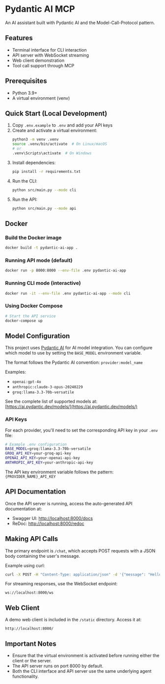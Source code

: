 # Pydantic AI MCP

An AI assistant built with Pydantic AI and the Model-Call-Protocol pattern.

## Features

- Terminal interface for CLI interaction
- API server with WebSocket streaming
- Web client demonstration
- Tool call support through MCP

## Prerequisites

- Python 3.9+
- A virtual environment (venv)

## Quick Start (Local Development)

1. Copy `.env.example` to `.env` and add your API keys
2. Create and activate a virtual environment:
   ```bash
   python3 -m venv .venv
   source .venv/bin/activate  # On Linux/macOS
   # or
   .venv\Scripts\activate  # On Windows
   ```
3. Install dependencies:
   ```bash
   pip install -r requirements.txt
   ```
4. Run the CLI:
   ```bash
   python src/main.py --mode cli
   ```
5. Run the API:
   ```bash
   python src/main.py --mode api
   ```

## Docker

### Build the Docker image
```bash
docker build -t pydantic-ai-app .
```

### Running API mode (default)
```bash
docker run -p 8000:8000 --env-file .env pydantic-ai-app
```

### Running CLI mode (interactive)
```bash
docker run -it --env-file .env pydantic-ai-app --mode cli
```

### Using Docker Compose
```bash
# Start the API service
docker-compose up
```

## Model Configuration

This project uses [Pydantic AI](https://ai.pydantic.dev/) for AI model integration. You can configure which model to use by setting the `BASE_MODEL` environment variable.

The format follows the Pydantic AI convention: `provider:model_name`

Examples:
- `openai:gpt-4o`
- `anthropic:claude-3-opus-20240229`
- `groq:llama-3.3-70b-versatile`

See the complete list of supported models at: [https://ai.pydantic.dev/models/](https://ai.pydantic.dev/models/)

### API Keys

For each provider, you'll need to set the corresponding API key in your `.env` file:

```bash
# Example .env configuration
BASE_MODEL=groq:llama-3.3-70b-versatile
GROQ_API_KEY=your-groq-api-key
OPENAI_API_KEY=your-openai-api-key
ANTHROPIC_API_KEY=your-anthropic-api-key
```

The API key environment variable follows the pattern: `{PROVIDER_NAME}_API_KEY`

## API Documentation

Once the API server is running, access the auto-generated API documentation at:

- Swagger UI: [http://localhost:8000/docs](http://localhost:8000/docs)
- ReDoc: [http://localhost:8000/redoc](http://localhost:8000/redoc)

## Making API Calls

The primary endpoint is `/chat`, which accepts POST requests with a JSON body containing the user's message.

Example using curl:
```bash
curl -X POST -H "Content-Type: application/json" -d '{"message": "Hello, agent!"}' http://localhost:8000/chat
```

For streaming responses, use the WebSocket endpoint:
```
ws://localhost:8000/ws
```

## Web Client

A demo web client is included in the `/static` directory. Access it at:

```
http://localhost:8000/
```

## Important Notes

* Ensure that the virtual environment is activated before running either the client or the server.
* The API server runs on port 8000 by default.
* Both the CLI interface and API server use the same underlying agent functionality.